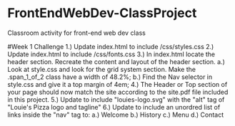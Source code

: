 # FrontEndWebDev-ClassProject
Classroom activity for front-end web dev class

#Week 1 Challenge
1.) Update index.html to include /css/styles.css
2.) Update index.html to include /css/fonts.css
3.) In index.html locate the header section.  Recreate the content and layout of the header section.
    a.) Look at style.css and look for the grid system section.  Make the .span_1_of_2 class have a width of 48.2%;
    b.) Find the Nav selector in style.css and give it a top margin of 4em;
4.) The Header or Top section of your page should now match the site according to the site.pdf file included in this project.
5.) Update to include "louies-logo.svg" with the "alt" tag of "Louie's Pizza logo and tagline"
6.) Update to include an unordred list of links inside the "nav" tag to: 
    a.) Welcome
    b.) History
    c.) Menu
    d.) Contact
